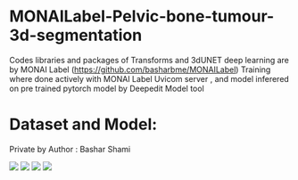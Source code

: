 # MONAILabel-Pelvic-bone-tumour-3d-segmentation

Codes libraries and packages of Transforms and 3dUNET deep learning are by MONAI Label (https://github.com/basharbme/MONAILabel)
Training where done actively with MONAI Label Uvicom server , and model inferered on pre trained pytorch model by Deepedit Model tool


# Dataset and Model:

Private by Author : Bashar Shami 





![](https://github.com/basharbme/MONAILabel-Pelvic-bone-tumour-3d-segmentation/blob/main/tumour.PNG)
![](https://github.com/basharbme/MONAILabel-Pelvic-bone-tumour-3d-segmentation/blob/main/tum2.PNG)
![](https://github.com/basharbme/MONAI-Label-Pelvic-bone-tumour-3d-segmentation/blob/main/2d.PNG)
![](https://github.com/basharbme/MONAI-Label-Pelvic-bone-tumour-3d-segmentation/blob/main/important.PNG)
